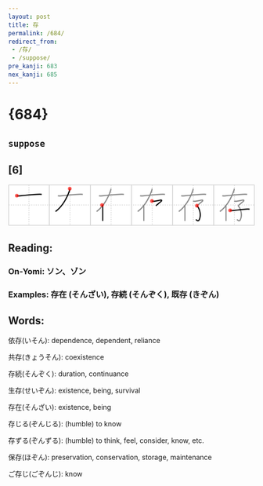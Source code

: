 ```yaml
---
layout: post
title: 存
permalink: /684/
redirect_from:
 - /存/
 - /suppose/
pre_kanji: 683
nex_kanji: 685
---
```


# {684}

## `suppose`

## [6]

<div class="stroke"><img src="../images/E5AD98.png" /></div>

## Reading:

### On-Yomi: ソン、ゾン

### Examples: 存在 (そんざい), 存続 (そんぞく), 既存 (きぞん)

## Words:

依存(いそん): dependence, dependent, reliance

共存(きょうそん): coexistence

存続(そんぞく): duration, continuance

生存(せいぞん): existence, being, survival

存在(そんざい): existence, being

存じる(ぞんじる): (humble) to know

存ずる(ぞんずる): (humble) to think, feel, consider, know, etc.

保存(ほぞん): preservation, conservation, storage, maintenance

ご存じ(ごぞんじ): know
